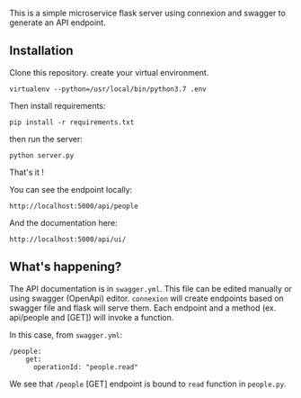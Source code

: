 This is a simple microservice flask server using connexion and swagger to generate an API endpoint.

## Installation

Clone this repository. create your virtual environment.

```
virtualenv --python=/usr/local/bin/python3.7 .env
```

Then install requirements:

```
pip install -r requirements.txt
```

then run the server:

```
python server.py
```

That's it !

You can see the endpoint locally:

```
http://localhost:5000/api/people
```

And the documentation here:

```
http://localhost:5000/api/ui/
```

## What's happening?
The API documentation is in `swagger.yml`. This file can be edited manually or using swagger (OpenApi) editor.
`connexion` will create endpoints based on swagger file and flask will serve them.
Each endpoint and a method (ex. api/people and [GET]) will invoke a function.

In this case, from `swagger.yml`:

```
/people:
    get:
      operationId: "people.read"
```

We see that `/people` [GET] endpoint is bound to `read` function in `people.py`.
